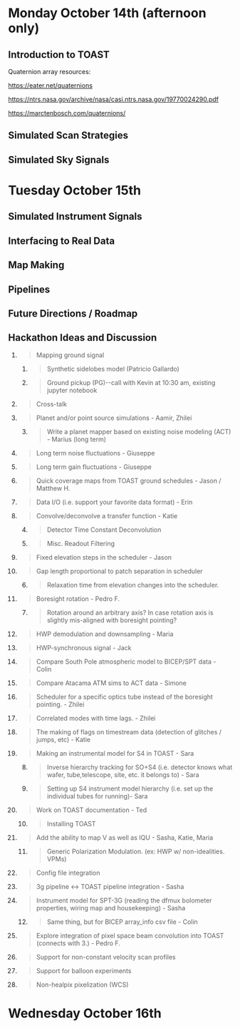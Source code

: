 # Monday October 14th (afternoon only)

## Introduction to TOAST

Quaternion array resources:

<https://eater.net/quaternions>

<https://ntrs.nasa.gov/archive/nasa/casi.ntrs.nasa.gov/19770024290.pdf>

<https://marctenbosch.com/quaternions/>

## Simulated Scan Strategies

## Simulated Sky Signals

# Tuesday October 15th

## Simulated Instrument Signals

## Interfacing to Real Data

## Map Making

## Pipelines

## Future Directions / Roadmap

## Hackathon Ideas and Discussion

1.  > Mapping ground signal
    
    1.  > Synthetic sidelobes model (Patricio Gallardo)
    
    2.  > Ground pickup (PG)--call with Kevin at 10:30 am, existing
        > jupyter notebook

2.  > Cross-talk

3.  > Planet and/or point source simulations - Aamir, Zhilei
    
    3.  > Write a planet mapper based on existing noise modeling (ACT) -
        > Marius (long term)

4.  > Long term noise fluctuations - Giuseppe

5.  > Long term gain fluctuations - Giuseppe

6.  > Quick coverage maps from TOAST ground schedules - Jason / Matthew
    > H.

7.  > Data I/O (i.e. support your favorite data format) - Erin

8.  > Convolve/deconvolve a transfer function - Katie
    
    4.  > Detector Time Constant Deconvolution
    
    5.  > Misc. Readout Filtering

9.  > Fixed elevation steps in the scheduler - Jason

10. > Gap length proportional to patch separation in scheduler
    
    6.  > Relaxation time from elevation changes into the scheduler.

11. > Boresight rotation - Pedro F.
    
    7.  > Rotation around an arbitrary axis? In case rotation axis is
        > slightly mis-aligned with boresight pointing?

12. > HWP demodulation and downsampling - Maria

13. > HWP-synchronous signal - Jack

14. > Compare South Pole atmospheric model to BICEP/SPT data - Colin

15. > Compare Atacama ATM sims to ACT data - Simone

16. > Scheduler for a specific optics tube instead of the boresight
    > pointing. - Zhilei

17. > Correlated modes with time lags. - Zhilei

18. > The making of flags on timestream data (detection of glitches /
    > jumps, etc) - Katie

19. > Making an instrumental model for S4 in TOAST - Sara
    
    8.  > Inverse hierarchy tracking for SO+S4 (i.e. detector knows what
        > wafer, tube,telescope, site, etc. it belongs to) - Sara
    
    9.  > Setting up S4 instrument model hierarchy (i.e. set up the
        > individual tubes for running)- Sara

20. > Work on TOAST documentation - Ted
    
    10. > Installing TOAST

21. > Add the ability to map V as well as IQU - Sasha, Katie, Maria
    
    11. > Generic Polarization Modulation. (ex: HWP w/ non-idealities.
        > VPMs)

22. > Config file integration

23. > 3g pipeline \<-\> TOAST pipeline integration - Sasha

24. > Instrument model for SPT-3G (reading the dfmux bolometer
    > properties, wiring map and housekeeping) - Sasha
    
    12. > Same thing, but for BICEP array\_info csv file - Colin

25. > Explore integration of pixel space beam convolution into TOAST
    > (connects with 3.) - Pedro F.

26. > Support for non-constant velocity scan profiles

27. > Support for balloon experiments

28. > Non-healpix pixelization (WCS)

# Wednesday October 16th
